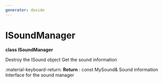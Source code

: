 ```yaml
---
generator: doxide
---
```



# ISoundManager

**class ISoundManager**

Destroy the ISound object
Get the sound information
    
:material-keyboard-return: **Return**
:    const MySound& Sound information
Interface for the sound manager


